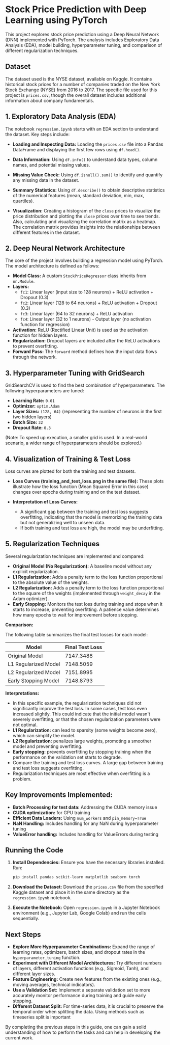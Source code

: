 # Stock Price Prediction with Deep Learning using PyTorch

This project explores stock price prediction using a Deep Neural Network (DNN) implemented with PyTorch. The analysis includes Exploratory Data Analysis (EDA), model building, hyperparameter tuning, and comparison of different regularization techniques.

## Dataset

The dataset used is the  NYSE dataset, available on Kaggle. It contains historical stock prices for a number of companies traded on the New York Stock Exchange (NYSE) from 2016 to 2017.  The specific file used for this project is `prices.csv`, though the overall dataset includes additional information about company fundamentals.

## 1. Exploratory Data Analysis (EDA)

The notebook `regression.ipynb` starts with an EDA section to understand the dataset. Key steps include:

*   **Loading and Inspecting Data:**  Loading the `prices.csv` file into a Pandas DataFrame and displaying the first few rows using `df.head()`.

*   **Data Information:**  Using `df.info()` to understand data types, column names, and potential missing values.

*   **Missing Value Check:**  Using `df.isnull().sum()` to identify and quantify any missing data in the dataset.

*   **Summary Statistics:**  Using `df.describe()` to obtain descriptive statistics of the numerical features (mean, standard deviation, min, max, quartiles).

*   **Visualization:** Creating a histogram of the `close` prices to visualize the price distribution and plotting the `close` prices over time to see trends. Also, calculating and visualizing the correlation matrix as a heatmap.  The correlation matrix provides insights into the relationships between different features in the dataset.

## 2. Deep Neural Network Architecture

The core of the project involves building a regression model using PyTorch.  The model architecture is defined as follows:

*   **Model Class:** A custom `StockPriceRegressor` class inherits from `nn.Module`.
*   **Layers:**
    *   `fc1`: Linear layer (input size to 128 neurons) + ReLU activation + Dropout (0.3)
    *   `fc2`: Linear layer (128 to 64 neurons) + ReLU activation + Dropout (0.3)
    *   `fc3`: Linear layer (64 to 32 neurons) + ReLU activation
    *   `fc4`: Linear layer (32 to 1 neurons) - Output layer (no activation function for regression)
*   **Activation:** ReLU (Rectified Linear Unit) is used as the activation function for hidden layers.
*   **Regularization:** Dropout layers are included after the ReLU activations to prevent overfitting.
*   **Forward Pass:**  The `forward` method defines how the input data flows through the network.

## 3. Hyperparameter Tuning with GridSearch

GridSearchCV is used to find the best combination of hyperparameters.  The following hyperparameters are tuned:

*   **Learning Rate:** `0.01`
*   **Optimizer:** `optim.Adam`
*   **Layer Sizes:** `(128, 64)` (representing the number of neurons in the first two hidden layers)
*   **Batch Size:** `32`
*   **Dropout Rate:** `0.3`

   (Note: To speed up execution, a smaller grid is used. In a real-world scenario, a wider range of hyperparameters should be explored.)

## 4. Visualization of Training & Test Loss

Loss curves are plotted for both the training and test datasets.

*   **Loss Curves (training_and_test_loss.png in the same file):** These plots illustrate how the loss function (Mean Squared Error in this case) changes over epochs during training and on the test dataset.

*   **Interpretation of Loss Curves:**
    *   A significant gap between the training and test loss suggests overfitting, indicating that the model is memorizing the training data but not generalizing well to unseen data.
    *   If both training and test loss are high, the model may be underfitting.

## 5. Regularization Techniques

Several regularization techniques are implemented and compared:

*   **Original Model (No Regularization):**  A baseline model without any explicit regularization.
*   **L1 Regularization:**  Adds a penalty term to the loss function proportional to the absolute value of the weights.
*   **L2 Regularization:**  Adds a penalty term to the loss function proportional to the square of the weights (implemented through `weight_decay` in the Adam optimizer).
*   **Early Stopping:**  Monitors the test loss during training and stops when it starts to increase, preventing overfitting.  A patience value determines how many epochs to wait for improvement before stopping.

**Comparison:**

The following table summarizes the final test losses for each model:

| Model                       | Final Test Loss |
| --------------------------- | --------------- |
| Original Model               | 7147.3488       |
| L1 Regularized Model         | 7148.5059       |
| L2 Regularized Model         | 7151.8995       |
| Early Stopping Model         | 7148.8793       |

**Interpretations:**

*   In this specific example, the regularization techniques did not significantly improve the test loss. In some cases, test loss even increased slightly. This could indicate that the initial model wasn't severely overfitting, or that the chosen regularization parameters were not optimal.
*   **L1 Regularization:** can lead to sparsity (some weights become zero), which can simplify the model.
*   **L2 Regularization:** penalizes large weights, promoting a smoother model and preventing overfitting.
*   **Early stopping:** prevents overfitting by stopping training when the performance on the validation set starts to degrade.
*   Compare the training and test loss curves.  A large gap between training and test loss suggests overfitting.
*   Regularization techniques are most effective when overfitting is a problem.

## Key Improvements Implemented:

*   **Batch Processing for test data:** Addressing the CUDA memory issue
*   **CUDA optimization:** for GPU training
*   **Efficient Data Loaders:** Using `num_workers` and `pin_memory=True`
*   **NaN Handling:** Includes handling for any NaN during hyperparameter tuning
*   **ValueError handling:** Includes handling for ValueErrors during testing

## Running the Code

1.  **Install Dependencies:**  Ensure you have the necessary libraries installed.  Run:

    ```bash
    pip install pandas scikit-learn matplotlib seaborn torch
    ```

2.  **Download the Dataset:**  Download the `prices.csv` file from the specified Kaggle dataset and place it in the same directory as the `regression.ipynb` notebook.

3.  **Execute the Notebook:** Open `regression.ipynb` in a Jupyter Notebook environment (e.g., Jupyter Lab, Google Colab) and run the cells sequentially.

## Next Steps

*   **Explore More Hyperparameter Combinations:** Expand the range of learning rates, optimizers, batch sizes, and dropout rates in the `hyperparameter_tuning` function.
*   **Experiment with Different Model Architectures:** Try different numbers of layers, different activation functions (e.g., Sigmoid, Tanh), and different layer sizes.
*   **Feature Engineering:** Create new features from the existing ones (e.g., moving averages, technical indicators).
*   **Use a Validation Set:**  Implement a separate validation set to more accurately monitor performance during training and guide early stopping.
*   **Different Dataset Split:** For time-series data, it is crucial to preserve the temporal order when splitting the data.  Using methods such as timeseries split is important

By completing the previous steps in this guide, one can gain a solid understanding of how to perform the tasks and can help in developing the current work.
